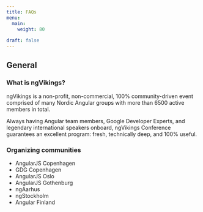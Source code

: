 ```yaml
---
title: FAQs
menu:
  main:
    weight: 80
    
draft: false
---
```


## General

### What is ngVikings?

ngVikings is a non-profit, non-commercial, 100% community-driven event comprised of many Nordic Angular groups with more than 6500 active members in total.

Always having Angular team members, Google Developer Experts, and legendary international speakers onboard, ngVikings Conference guarantees an excellent program: fresh, technically deep, and 100% useful.


### Organizing communities

* AngularJS Copenhagen
* GDG Copenhagen
* AngularJS Oslo
* AngularJS Gothenburg
* ngAarhus
* ngStockholm
* Angular Finland
